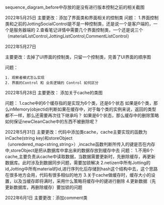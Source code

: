 sequence_diagram_before中存放的是没有进行版本控制之前的相关截图

2022年5月25日
主要更改：添加了界面类和界面相关的控制类 
问题：
    1.界面控制类和之前的JottingSocialControl是不是一种控制类，还是说一个是客户端的，一个是服务器端的
    2.查看笔记详情中需要几个界面控制类，一个还是说三个（materialListControl,JottingListControl,CommentListControl）



2022年5月27日

主要更改：去掉了UI界面的控制类，只留一个控制类，完善了UI界面的顺序图

问题：

	1. 观察者模式怎么实现
	2. 界面的Control 和 业务逻辑的 Control 如何区分


2022年5月28日
主要更改： 添加关于cache的类图

问题：
    1.cache中的6个缓存指的是实现为6个类，还是6个状态
      如果是6个类，那么inMemory(objectid)判断如果在缓存中，对于每个类的实例来说，返回的类型都不一样，那么还需要再次往下继承吗？
      如果是6个状态，那么缓存中的删除策略如何保证newCleanCache中的东西不被删除呢？


2022年5月31日
主要更改：代码中添加类cache，cache主要实现的函数为inCache(string key)和storeObject（unoredered_map<string,string>）,incache函数判断所传入的键是否在内存中,storeObject是把从数据库中拿出来的数据存放到缓存中去
问题：
    1.不用6个cache,主要负责从cache中读取数据，当数据需要更新时，先删除缓存，再更新数据库。此时涉及到数据同步问题，需要加锁解决
    2.netizen中所有Jotting的id,Jotting中所有material的id,进行序列化后存储到hash这个结构中去，这个思路在很多地方会用，代码有很多相似的地方
    3.关于cache做缓存时，缓存大小的设置，以及当缓存即将满时，采用什么策略将缓存中的键进行删除
    4.更新数据（先更新数据库，再删除缓存）要加锁的问题


2022年6月1日
主要更改：添加comment类
